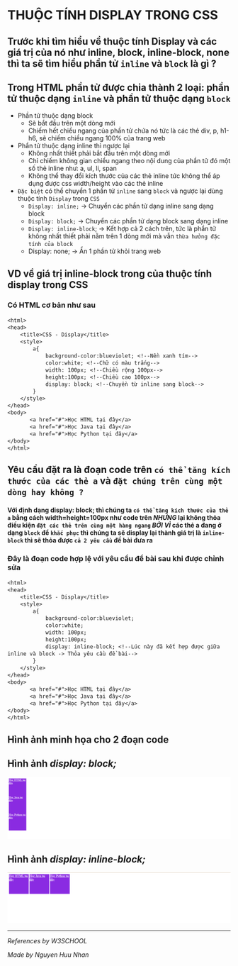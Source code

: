 # THUỘC TÍNH DISPLAY TRONG CSS
## Trước khi tìm hiểu về thuộc tính Display và các giá trị của nó như inline, block, inline-block, none thì ta sẽ tìm hiểu phần tử `inline` và `block` là gì ?
## Trong HTML phần tử được chia thành **2 loại**: phần tử thuộc dạng `inline` và phần tử thuộc dạng `block`
* Phần tử thuộc dạng block
  * Sẽ bắt đầu trên một dòng mới
  * Chiếm hết chiều ngang của phần tử chứa nó tức là các thẻ div, p, h1-h6, sẽ chiếm chiều ngang 100% của trang web
* Phần tử thuộc dạng inline thì ngược lại
  * Không nhất thiết phải bắt đầu trên một dòng mới
  * Chỉ chiếm không gian chiều ngang theo nội dung của phần tử đó một số thẻ inline như: a, ul, li, span
  * Không thể thay đổi kích thước của các thẻ inline tức không thể áp dụng được css width/height vào các thẻ inline
* `Đặc biệt` có thể chuyển 1 phần tử `inline` sang `block` và ngược lại dùng thuộc tính `Display` trong `CSS`
  * `Display: inline;` -> Chuyển các phần tử dạng inline sang dạng block
  * `Display: block;` -> Chuyển các phần tử dạng block sang dạng inline
  * `Display: inline-block`; -> Kết hợp cả 2 cách trên, tức là phần tử không nhất thiết phải nằm trên 1 dòng mới mà vẫn `thừa hưởng đặc tính của block`
  * Display: none; -> Ẩn 1 phần tử khỏi trang web
## VD về giá trị inline-block trong của thuộc tính display trong CSS
### Có HTML cơ bản như sau 
```
<html>
<head>
    <title>CSS - Display</title>
    <style>
        a{
            background-color:blueviolet; <!--Nền xanh tím-->
            color:white; <!--Chữ có màu trắng-->
            width: 100px; <!--Chiều rộng 100px-->
            height:100px; <!--Chiều cao 100px-->
            display: block; <!--Chuyền từ inline sang block-->
        }
    </style>
</head>
<body>
       <a href="#">Học HTML tại đây</a>
       <a href="#">Học Java tại đây</a>
       <a href="#">Học Python tại đây</a>
</body>
</html>
```
## Yêu cầu đặt ra là đoạn code trên `có thể tăng kích thước của các thẻ a` và `đặt chúng trên cùng một dòng hay không ?`
#### Với định dạng display: block; thì chúng ta `có thể tăng kích thước của thẻ a` bằng cách width=height=100px như code trên *NHƯNG* lại không thỏa điều kiện `đặt các thẻ trên cùng một hàng ngang` *BỞI VÌ* các thẻ a đang ở dạng `block` để `khắc phục` thì chúng ta sẽ display lại thành giá trị là `inline-block` thì sẽ thỏa được `cả 2 yêu cầu` đề bài đưa ra
### Đây là đoạn code hợp lệ với yêu cầu đề bài sau khi được chỉnh sửa
```
<html>
<head>
    <title>CSS - Display</title>
    <style>
        a{
            background-color:blueviolet;
            color:white;
            width: 100px;
            height:100px;
            display: inline-block; <!--Lúc này đã kết hợp được giữa inline và block -> Thỏa yêu cầu đề bài-->
        }
    </style>
</head>
<body>
       <a href="#">Học HTML tại đây</a>
       <a href="#">Học Java tại đây</a>
       <a href="#">Học Python tại đây</a>
</body>
</html>
```
## Hình ảnh minh họa cho 2 đoạn code 
## Hình ảnh *display: block;*
<img src="https://github.com/NguyenHuuNhan1912/HTML-CSS-JS/blob/main/Images/image-1.jpg">

## Hình ảnh *display: inline-block;*

<img src="https://github.com/NguyenHuuNhan1912/HTML-CSS-JS/blob/main/Images/image-2.jpg">

<hr>

*References by W3SCHOOL*

*Made by Nguyen Huu Nhan*
